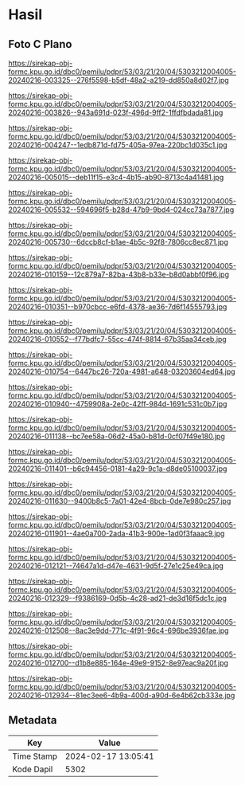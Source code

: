 # Hasil

## Foto C Plano

https://sirekap-obj-formc.kpu.go.id/dbc0/pemilu/pdpr/53/03/21/20/04/5303212004005-20240216-003325--276f5598-b5df-48a2-a219-dd850a8d02f7.jpg

https://sirekap-obj-formc.kpu.go.id/dbc0/pemilu/pdpr/53/03/21/20/04/5303212004005-20240216-003826--943a691d-023f-496d-9ff2-1ffdfbdada81.jpg

https://sirekap-obj-formc.kpu.go.id/dbc0/pemilu/pdpr/53/03/21/20/04/5303212004005-20240216-004247--1edb871d-fd75-405a-97ea-220bc1d035c1.jpg

https://sirekap-obj-formc.kpu.go.id/dbc0/pemilu/pdpr/53/03/21/20/04/5303212004005-20240216-005015--deb11f15-e3c4-4b15-ab90-8713c4a41481.jpg

https://sirekap-obj-formc.kpu.go.id/dbc0/pemilu/pdpr/53/03/21/20/04/5303212004005-20240216-005532--594696f5-b28d-47b9-9bd4-024cc73a7877.jpg

https://sirekap-obj-formc.kpu.go.id/dbc0/pemilu/pdpr/53/03/21/20/04/5303212004005-20240216-005730--6dccb8cf-b1ae-4b5c-92f8-7806cc8ec871.jpg

https://sirekap-obj-formc.kpu.go.id/dbc0/pemilu/pdpr/53/03/21/20/04/5303212004005-20240216-010159--12c879a7-82ba-43b8-b33e-b8d0abbf0f96.jpg

https://sirekap-obj-formc.kpu.go.id/dbc0/pemilu/pdpr/53/03/21/20/04/5303212004005-20240216-010351--b970cbcc-e6fd-4378-ae36-7d6f14555793.jpg

https://sirekap-obj-formc.kpu.go.id/dbc0/pemilu/pdpr/53/03/21/20/04/5303212004005-20240216-010552--f77bdfc7-55cc-474f-8814-67b35aa34ceb.jpg

https://sirekap-obj-formc.kpu.go.id/dbc0/pemilu/pdpr/53/03/21/20/04/5303212004005-20240216-010754--6447bc26-720a-4981-a648-03203604ed64.jpg

https://sirekap-obj-formc.kpu.go.id/dbc0/pemilu/pdpr/53/03/21/20/04/5303212004005-20240216-010940--4759908a-2e0c-42ff-984d-1691c531c0b7.jpg

https://sirekap-obj-formc.kpu.go.id/dbc0/pemilu/pdpr/53/03/21/20/04/5303212004005-20240216-011138--bc7ee58a-06d2-45a0-b81d-0cf07f49e180.jpg

https://sirekap-obj-formc.kpu.go.id/dbc0/pemilu/pdpr/53/03/21/20/04/5303212004005-20240216-011401--b6c94456-0181-4a29-9c1a-d8de05100037.jpg

https://sirekap-obj-formc.kpu.go.id/dbc0/pemilu/pdpr/53/03/21/20/04/5303212004005-20240216-011630--9400b8c5-7a01-42e4-8bcb-0de7e980c257.jpg

https://sirekap-obj-formc.kpu.go.id/dbc0/pemilu/pdpr/53/03/21/20/04/5303212004005-20240216-011901--4ae0a700-2ada-41b3-900e-1ad0f3faaac9.jpg

https://sirekap-obj-formc.kpu.go.id/dbc0/pemilu/pdpr/53/03/21/20/04/5303212004005-20240216-012121--74647a1d-d47e-4631-9d5f-27e1c25e49ca.jpg

https://sirekap-obj-formc.kpu.go.id/dbc0/pemilu/pdpr/53/03/21/20/04/5303212004005-20240216-012329--f9386169-0d5b-4c28-ad21-de3d16f5dc1c.jpg

https://sirekap-obj-formc.kpu.go.id/dbc0/pemilu/pdpr/53/03/21/20/04/5303212004005-20240216-012508--8ac3e9dd-771c-4f91-96c4-696be3936fae.jpg

https://sirekap-obj-formc.kpu.go.id/dbc0/pemilu/pdpr/53/03/21/20/04/5303212004005-20240216-012700--d1b8e885-164e-49e9-9152-8e97eac9a20f.jpg

https://sirekap-obj-formc.kpu.go.id/dbc0/pemilu/pdpr/53/03/21/20/04/5303212004005-20240216-012934--81ec3ee6-4b9a-400d-a90d-6e4b62cb333e.jpg


## Metadata

| Key        | Value               |
| ---------- | ------------------- |
| Time Stamp | 2024-02-17 13:05:41 |
| Kode Dapil | 5302                |



